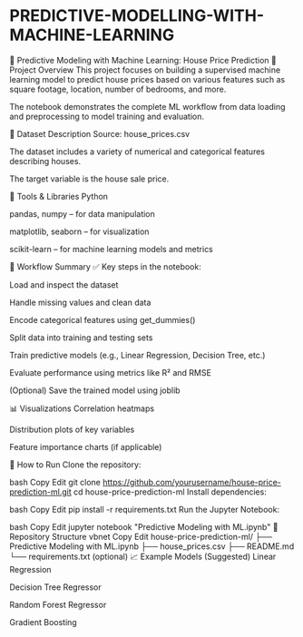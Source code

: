 # PREDICTIVE-MODELLING-WITH-MACHINE-LEARNING
🏡 Predictive Modeling with Machine Learning: House Price Prediction
📌 Project Overview
This project focuses on building a supervised machine learning model to predict house prices based on various features such as square footage, location, number of bedrooms, and more.

The notebook demonstrates the complete ML workflow from data loading and preprocessing to model training and evaluation.

📂 Dataset Description
Source: house_prices.csv

The dataset includes a variety of numerical and categorical features describing houses.

The target variable is the house sale price.

🧰 Tools & Libraries
Python

pandas, numpy – for data manipulation

matplotlib, seaborn – for visualization

scikit-learn – for machine learning models and metrics

🔄 Workflow Summary
✅ Key steps in the notebook:

Load and inspect the dataset

Handle missing values and clean data

Encode categorical features using get_dummies()

Split data into training and testing sets

Train predictive models (e.g., Linear Regression, Decision Tree, etc.)

Evaluate performance using metrics like R² and RMSE

(Optional) Save the trained model using joblib

📊 Visualizations
Correlation heatmaps

Distribution plots of key variables

Feature importance charts (if applicable)

🚀 How to Run
Clone the repository:

bash
Copy
Edit
git clone https://github.com/yourusername/house-price-prediction-ml.git
cd house-price-prediction-ml
Install dependencies:

bash
Copy
Edit
pip install -r requirements.txt
Run the Jupyter Notebook:

bash
Copy
Edit
jupyter notebook "Predictive Modeling with ML.ipynb"
📂 Repository Structure
vbnet
Copy
Edit
house-price-prediction-ml/
├── Predictive Modeling with ML.ipynb
├── house_prices.csv
├── README.md
└── requirements.txt (optional)
📈 Example Models (Suggested)
Linear Regression

Decision Tree Regressor

Random Forest Regressor

Gradient Boosting
